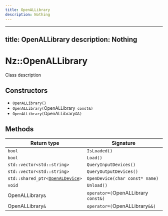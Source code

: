 ```yaml
---
title: OpenALLibrary
description: Nothing
---
```


---
title: OpenALLibrary
description: Nothing
---

# Nz::OpenALLibrary

Class description

## Constructors

- `OpenALLibrary()`
- `OpenALLibrary(`OpenALLibrary` const&)`
- `OpenALLibrary(`OpenALLibrary`&&)`

## Methods

| Return type | Signature |
| ----------- | --------- |
| `bool` | `IsLoaded()` |
| `bool` | `Load()` |
| `std::vector<std::string>` | `QueryInputDevices()` |
| `std::vector<std::string>` | `QueryOutputDevices()` |
| `std::shared_ptr<`[`OpenALDevice`](documentation/generated/Audio/OpenALDevice.md)`>` | `OpenDevice(char const* name)` |
| `void` | `Unload()` |
| OpenALLibrary`&` | `operator=(`OpenALLibrary` const&)` |
| OpenALLibrary`&` | `operator=(`OpenALLibrary`&&)` |
